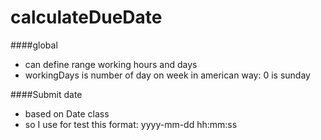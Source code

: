 # calculateDueDate

####global
* can define range working hours and days
* workingDays is number of day on week in american way: 0 is sunday

####Submit date
* based on Date class
* so I use for test this format: yyyy-mm-dd hh:mm:ss